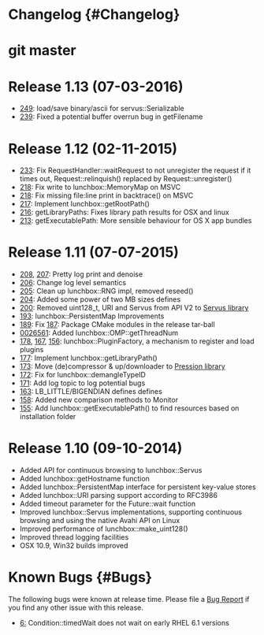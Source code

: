# Changelog {#Changelog}

# git master

# Release 1.13 (07-03-2016)

* [249](https://github.com/Eyescale/Lunchbox/pull/249):
  load/save binary/ascii for servus::Serializable
* [239](https://github.com/Eyescale/Lunchbox/pull/239):
  Fixed a potential buffer overrun bug in getFilename

# Release 1.12 (02-11-2015)

* [233](https://github.com/Eyescale/Lunchbox/pull/233):
  Fix RequestHandler::waitRequest to not unregister the request if it
  times out, Request::relinquish() replaced by Request::unregister()
* [218](https://github.com/Eyescale/Lunchbox/pull/218):
  Fix write to lunchbox::MemoryMap on MSVC
* [218](https://github.com/Eyescale/Lunchbox/pull/218):
  Fix missing file:line print in backtrace() on MSVC
* [217](https://github.com/Eyescale/Lunchbox/pull/217):
  Implement lunchbox::getRootPath()
* [216](https://github.com/Eyescale/Lunchbox/pull/216):
  getLibraryPaths: Fixes library path results for OSX and linux
* [213](https://github.com/Eyescale/Lunchbox/pull/213):
  getExecutablePath: More sensible behaviour for OS X app bundles

# Release 1.11 (07-07-2015)

* [208](https://github.com/Eyescale/Lunchbox/pull/208),
  [207](https://github.com/Eyescale/Lunchbox/pull/207):
  Pretty log print and denoise
* [206](https://github.com/Eyescale/Lunchbox/pull/206):
  Change log level semantics
* [205](https://github.com/Eyescale/Lunchbox/pull/205):
  Clean up lunchbox::RNG impl, removed reseed()
* [204](https://github.com/Eyescale/Lunchbox/pull/204):
  Added some power of two MB sizes defines
* [200](https://github.com/Eyescale/Lunchbox/pull/200):
  Removed uint128_t, URI and Servus from API V2 to
  [Servus library](https://github.com/HBPVIS/Servus)
* [193](https://github.com/Eyescale/Lunchbox/pull/193):
  lunchbox::PersistentMap Improvements
* [189](https://github.com/Eyescale/Lunchbox/pull/189):
  Fix [187](https://github.com/Eyescale/Lunchbox/pull/187):
  Package CMake modules in the release tar-ball
* [0026561](https://github.com/Eyescale/Lunchbox/commit/0026561):
  Added lunchbox::OMP::getThreadNum
* [178](https://github.com/Eyescale/Lunchbox/pull/178),
  [167](https://github.com/Eyescale/Lunchbox/pull/167),
  [156](https://github.com/Eyescale/Lunchbox/pull/156):
  lunchbox::PluginFactory, a mechanism to register and load plugins
* [177](https://github.com/Eyescale/Lunchbox/pull/177):
  Implement lunchbox::getLibraryPath()
* [173](https://github.com/Eyescale/Lunchbox/pull/173):
  Move (de)compressor & up/downloader to
  [Pression library](https://github.com/Eyescale/Pression)
* [172](https://github.com/Eyescale/Lunchbox/pull/172):
  Fix for lunchbox::demangleTypeID
* [171](https://github.com/Eyescale/Lunchbox/pull/171):
  Add log topic to log potential bugs
* [163](https://github.com/Eyescale/Lunchbox/pull/163):
  LB_LITTLE/BIGENDIAN defines defines
* [158](https://github.com/Eyescale/Lunchbox/pull/158):
  Added new comparison methods to Monitor
* [155](https://github.com/Eyescale/Lunchbox/pull/155):
  Add lunchbox::getExecutablePath() to find resources based on installation
  folder

# Release 1.10 (09-10-2014)

* Added API for continuous browsing to lunchbox::Servus
* Added lunchbox::getHostname function
* Added lunchbox::PersistentMap interface for persistent key-value stores
* Added lunchbox::URI parsing support according to RFC3986
* Added timeout parameter for the Future::wait function
* Improved lunchbox::Servus implementations, supporting continuous browsing and
  using the native Avahi API on Linux
* Improved performance of lunchbox::make_uint128()
* Improved thread logging facilities
* OSX 10.9, Win32 builds improved

# Known Bugs {#Bugs}

The following bugs were known at release time. Please file a
[Bug Report](https://github.com/Eyescale/Lunchbox/issues) if you find
any other issue with this release.

* [6:](https://github.com/Eyescale/Lunchbox/issues/6)
Condition::timedWait does not wait on early RHEL 6.1 versions
